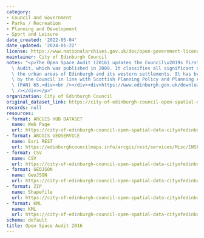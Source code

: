 ```yaml
---
category:
- Council and Government
- Parks / Recreation
- Planning and Development
- Sport and Leisure
date_created: '2022-05-04'
date_updated: '2024-01-22'
license: https://www.nationalarchives.gov.uk/doc/open-government-licence/version/3/
maintainer: City of Edinburgh Council
notes: "<p>The Open Space Audit (2016) updates the Council\u2019s first Open Space\
  \ Audit, which was published in 2009. It classifies all significant open space within\
  \ the urban areas of Edinburgh and its western settlements. It has been prepared\
  \ by the Council in line with Scottish Planning Policy and Planning Advice Note\
  \ (PAN) 65.<div><br /></div><div>https://www.edinburgh.gov.uk/downloads/file/22617/open-space-audit-2016<br\
  \ /></div></p>"
organization: City of Edinburgh Council
original_dataset_link: https://city-of-edinburgh-council-open-spatial-data-cityofedinburgh.hub.arcgis.com/maps/cityofedinburgh::open-space-audit-2016
records: null
resources:
- format: ARCGIS HUB DATASET
  name: Web Page
  url: https://city-of-edinburgh-council-open-spatial-data-cityofedinburgh.hub.arcgis.com/maps/cityofedinburgh::open-space-audit-2016
- format: ARCGIS GEOSERVICE
  name: Esri REST
  url: https://edinburghcouncilmaps.info/arcgis/rest/services/Misc/INSPIRE/MapServer/15
- format: CSV
  name: CSV
  url: https://city-of-edinburgh-council-open-spatial-data-cityofedinburgh.hub.arcgis.com/api/download/v1/items/0645deebb7604f5b82a5d1bbbfc444c8/csv?layers=15
- format: GEOJSON
  name: GeoJSON
  url: https://city-of-edinburgh-council-open-spatial-data-cityofedinburgh.hub.arcgis.com/api/download/v1/items/0645deebb7604f5b82a5d1bbbfc444c8/geojson?layers=15
- format: ZIP
  name: Shapefile
  url: https://city-of-edinburgh-council-open-spatial-data-cityofedinburgh.hub.arcgis.com/api/download/v1/items/0645deebb7604f5b82a5d1bbbfc444c8/shapefile?layers=15
- format: KML
  name: KML
  url: https://city-of-edinburgh-council-open-spatial-data-cityofedinburgh.hub.arcgis.com/api/download/v1/items/0645deebb7604f5b82a5d1bbbfc444c8/kml?layers=15
schema: default
title: Open Space Audit 2016
---
```

